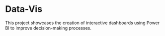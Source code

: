 # Data-Vis
This project showcases the creation of interactive dashboards using Power BI to improve decision-making processes.
